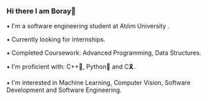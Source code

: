 ### Hi there I am Boray👋

▪ I'm a software engineering student at Atılım University .

▪ Currently looking for internships.

▪ Completed Coursework: Advanced Programming, Data Structures.

▪ I'm proficient with: C++🔷, Python🐍 and C🎗.

▪ I'm interested in Machine Learning, Computer Vision, Software Development and Software Engineering.

